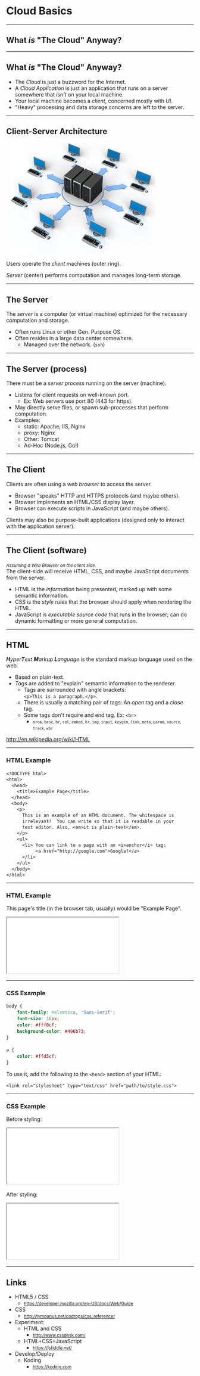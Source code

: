 # Cloud Basics

---

## What _is_ "The Cloud" Anyway?

<!-- .slide: data-background="assets/images/question_cloud.jpg" -->

---

## What _is_ "The Cloud" Anyway?

* The _Cloud_ is just a buzzword for the Internet.
* A _Cloud Application_ is just an application that runs on a server somewhere that _isn't_ on your local machine.
* Your local machine becomes a _client_, concerned mostly with _UI_.
* "Heavy" processing and data storage concerns are left to the server.

---

## Client-Server Architecture  

<!-- .element class="center" -->
![Clients and a Server](assets/images/serverclient.jpg "Clients and a Server")

Users operate the _client_ machines (outer ring).

_Server_ (center) performs computation and manages long-term storage.

---

## The Server

The _server_ is a computer (or virtual machine) optimized for the necessary computation and storage.

* Often runs Linux or other Gen. Purpose OS.
* Often resides in a large data center somewhere.
    * Managed over the network. (`ssh`)

---

## The Server (process)

There must be a _server process_ running on the server (machine).

* Listens for client requests on well-known port.
    - Ex: Web servers use port 80 (443 for https).
* May directly serve files, or spawn sub-processes that perform computation.
* Examples:
    - static: Apache, IIS, Nginx
    - proxy: Nginx
    - Other: Tomcat 
    - Ad-Hoc (Node.js, Go!)

---

## The Client

Clients are often using a _web browser_ to access the server.

* Browser "speaks" HTTP and HTTPS protocols (and maybe others).
* Browser implements an HTML/CSS display layer.
* Browser can execute scripts in JavaScript (and maybe others).

Clients may also be purpose-built applications (designed only to interact with the application server).

---

## The Client (software)

<small class="center">_Assuming a Web Browser on the client side._</small><br />
The client-side will receive HTML, CSS, and maybe JavaScript documents from the server.

* HTML is the _information_ being presented, marked up with some semantic information.
* CSS is the _style rules_ that the browser should apply when rendering the HTML.
* JavaScript is _executable source code_ that runs in the browser; can do dynamic formatting or more general computation.

---

## HTML

_**H**yper**T**ext **M**arkup **L**anguage_ is the standard markup language used on the web.

* Based on plain-text.
* _Tags_ are added to "explain" semantic information to the renderer.
    - Tags are surrounded with angle brackets:<br /> `<p>This is a paragraph.</p>`.
    - There is usually a matching pair of tags: An _open_ tag and a _close_ tag.
    - Some tags don't require and end tag.  Ex: `<br>`
        + <small>`area`, `base`, `br`, `col`, `embed`, `hr`, `img`, `input`, `keygen`, `link`, `meta`, `param`, `source`, `track`, `wbr`</small>

http://en.wikipedia.org/wiki/HTML

---

### HTML Example

```html5
<!DOCTYPE html>
<html>
  <head>
    <title>Example Page</title>
  </head>
  <body>
    <p>
      This is an example of an HTML document. The whitespace is 
      irrelevant!  You can write so that it is readable in your 
      text editor. Also, <em>it is plain-text</em>.
    </p>
    <ul>
      <li> You can link to a page with an <i>anchor</i> tag: 
           <a href="http://google.com">Google!</a>
      </li>
    </ul>
  </body>
</html>
```

----

### HTML Example

This page's title (in the browser tab, usually) would be "Example Page".

<iframe src="resources/simple_example_page.html"></iframe>

---

### CSS Example

```css
body {
    font-family: Helvetica, 'Sans-Serif';
    font-size: 18px;
    color: #fff0cf;
    background-color: #496b73;
}

a {
    color: #ffd5cf;
}
```

To use it, add the following to the `<head>` section of your HTML:

```html5
<link rel="stylesheet" type="text/css" href="path/to/style.css">
```

----

### CSS Example

Before styling:

<iframe src="resources/simple_example_page.html"></iframe>

After styling:

<iframe src="resources/simple_example_page_styled.html"></iframe>

---

## Links

* HTML5 / CSS
    - <small>https://developer.mozilla.org/en-US/docs/Web/Guide</small>
* CSS
    - <small>http://tympanus.net/codrops/css_reference/</small>
* Experiment:
    - HTML and CSS
        + <small>http://www.cssdesk.com/</small>
    - HTML+CSS+JavaScript
        + <small>https://jsfiddle.net/</small>
* Develop/Deploy
    - Koding
        + <small>https://koding.com</small>
